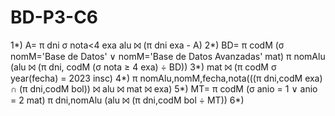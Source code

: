 # BD-P3-C6
1*) A= π dni σ nota<4 exa
    alu ⨝ (π dni exa - A)
2*) BD= π codM (σ nomM='Base de Datos' ∨ nomM='Base de Datos Avanzadas' mat)
    π nomAlu (alu ⨝ (π dni, codM (σ nota ≥ 4 exa) ÷ BD))
3*) mat ⨝ (π codM σ year(fecha) = 2023 insc)
4*) π nomAlu,nomM,fecha,nota(((π dni,codM exa) ∩ (π dni,codM bol)) ⨝ alu ⨝ mat ⨝ exa)
5*) MT= π codM (σ anio = 1 ∨ anio = 2 mat)
    π dni,nomAlu (alu ⨝ (π dni,codM bol ÷ MT))
6*)    

